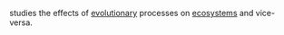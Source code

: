 

studies the effects of [evolutionary](./evolution.md) processes on [ecosystems](./ecosystem.md) and vice-versa.